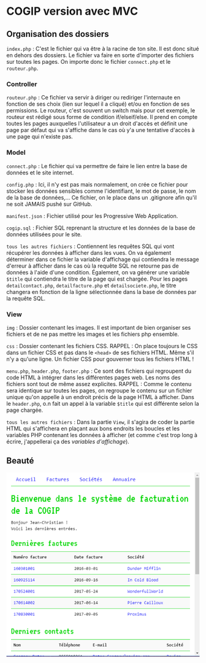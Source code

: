 # COGIP version avec MVC

## Organisation des dossiers

``index.php`` : C'est le fichier qui va être à la racine de ton site. Il est donc situé en dehors des dossiers. Le fichier va faire en sorte d'importer des fichiers sur toutes les pages. On importe donc le fichier ``connect.php`` et le ``routeur.php``.

### Controller

``routeur.php`` : Ce fichier va servir à diriger ou rediriger l'internaute en fonction de ses choix (lien sur lequel il a cliqué) et/ou en fonction de ses permissions. Le routeur, c'est souvent un switch mais pour cet exemple, le routeur est rédigé sous forme de condition if/elseif/else. Il prend en compte toutes les pages auxquelles l'utilisateur a un droit d'accès et définit une page par défaut qui va s'affiche dans le cas où y'a une tentative d'accès à une page qui n'existe pas.

### Model

``connect.php`` : Le fichier qui va permettre de faire le lien entre la base de données et le site internet.

``config.php`` : Ici, il n'y est pas mais normalement, on crée ce fichier pour stocker les données sensibles comme l'identifiant, le mot de passe, le nom de la base de données,... Ce fichier, on le place dans un .gitignore afin qu'il ne soit JAMAIS pushé sur GitHub.

``manifest.json`` : Fichier utilisé pour les Progressive Web Application.

``cogip.sql`` : Fichier SQL reprenant la structure et les données de la base de données utilisées pour le site.

``tous les autres fichiers`` : Contiennent les requêtes SQL qui vont récupérer les données à afficher dans les vues. On va également déterminer dans ce fichier la variable d'affichage qui contiendra le message d'erreur à afficher dans le cas où la requête SQL ne retourne pas de données à l'aide d'une condition. Également, on va générer une variable ``$title`` qui contiendra le titre de la page qui est chargée. Pour les pages ``detailcontact.php``, ``detailfacture.php`` et ``detailsociete.php``, le titre changera en fonction de la ligne sélectionnée dans la base de données par la requête SQL.

### View

``img`` : Dossier contenant les images. Il est important de bien organiser ses fichiers et de ne pas mettre les images et les fichiers php ensemble.

``css`` : Dossier contenant les fichiers CSS. RAPPEL : On place toujours le CSS dans un fichier CSS et pas dans le ``<head>`` de ses fichiers HTML. Même s'il n'y a qu'une ligne. Un fichier CSS pour gouverner tous les fichiers HTML !

``menu.php``, ``header.php``, ``footer.php`` : Ce sont des fichiers qui regroupent du code HTML à intégrer dans les différentes pages web. Les noms des fichiers sont tout de même assez explicites. RAPPEL : Comme le contenu sera identique sur toutes les pages, on regroupe le contenu sur un fichier unique qu'on appelle à un endroit précis de la page HTML à afficher. Dans le ``header.php``, o.n fait un appel à la variable ``$title`` qui est différente selon la page chargée.

``tous les autres fichiers`` : Dans la partie ``View``, il s'agira de coder la partie HTML qui s'affichera en plaçant aux bons endroits les boucles et les variables PHP contenant les données à afficher (et comme c'est trop long à écrire, j'appellerai ça des *variables d'affichage*).

## Beauté

![](cogip-minitel-mvc.gif)

